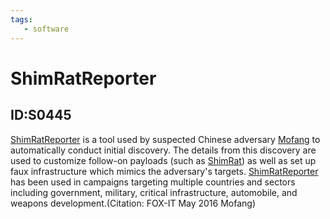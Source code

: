 ```yaml
---
tags:
   - software
---
```

# ShimRatReporter
## ID:S0445
[ShimRatReporter](software/S0445) is a tool used by suspected Chinese adversary [Mofang](groups/G0103) to automatically conduct initial discovery. The details from this discovery are used to customize follow-on payloads (such as [ShimRat](software/S0444)) as well as set up faux infrastructure which mimics the adversary's targets. [ShimRatReporter](software/S0445) has been used in campaigns targeting multiple countries and sectors including government, military, critical infrastructure, automobile, and weapons development.(Citation: FOX-IT May 2016 Mofang)
